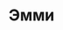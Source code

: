 ---
title: "Эмми"
description: "Я роскошная и красивая девушка. Люблю очень дорогой вип отдых, обожаю путешествовать по разным странам и с удовольствием завожу знакомства с успешными и достойными мужчинами. Самые элитные эскортницы ждут тебя на нашем сайте.
Я предпочитаю высокие каблуки и облегающую одежду, которая подчеркивает мою шикарную фигуру. Я буду с тобой настоящей леди и смогу поддержать тему разговора на одном из нескольких языков, которыми я владею.

Наше элитное агентство эскорт услуг обязательно прислушается ко всем твоим пожеланиям, чтобы полностью удовлетворить потребности. Пиши и ты не пожалеешь, я обязательно тебя удовлетворю."
Price: "От 1000$"
height: "173"
weight: "48"
age: "21"
folder: emmy
mainImage: 1.webp
images:
  - 2.webp
  - 3.webp
---